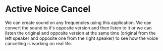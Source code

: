 # Active Noice Cancel
We can create sound on any frequencies using this application. We can convert the sound to it's opposite version and then listen to it or we can listen the original and opposite version at the same time (original from the left speaker and opposite one from the right speaker) to see how the voice cancelling is working on real life.
